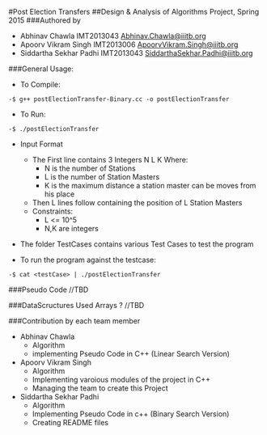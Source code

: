 #Post Election Transfers
##Design & Analysis of Algorithms Project, Spring 2015
###Authored by
- Abhinav Chawla         IMT2013043  Abhinav.Chawla@iiitb.org
- Apoorv Vikram Singh    IMT2013006  ApoorvVikram.Singh@iiitb.org
- Siddartha Sekhar Padhi IMT2013043  SiddarthaSekhar.Padhi@iiitb.org


###General Usage:
- To Compile:
```
-$ g++ postElectionTransfer-Binary.cc -o postElectionTransfer
```

- To Run:
```
-$ ./postElectionTransfer
```
- Input Format
	* The First line contains 3 Integers N L K Where:
		* N is the number of Stations
		* L is the number of Station Masters
		* K is the maximum distance a station master can be moves from his place
	* Then L lines follow containing the position of L Station Masters
	* Constraints:
		* L <= 10^5
		* N,K are integers

- The folder TestCases contains various Test Cases to test the program
- To run the program against the testcase:
```
-$ cat <testCase> | ./postElectionTransfer
```

###Pseudo Code
//TBD

###DataScructures Used
Arrays ? //TBD

###Contribution by each team member
- Abhinav Chawla
	* Algorithm
	* implementing Pseudo Code in C++ (Linear Search Version)
- Apoorv Vikram Singh
	* Algorithm
	* Implementing varoious modules of the project in C++
	* Managing the team to create this Project
- Siddartha Sekhar Padhi
	* Algorithm
	* Implementing Pseudo Code in c++ (Binary Search Version)
	* Creating README files